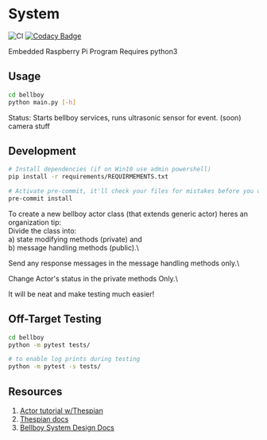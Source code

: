 # System

![CI](https://github.com/Bellboy-Capstone/System/workflows/CI/badge.svg)
[![Codacy Badge](https://app.codacy.com/project/badge/Grade/4150c01ff4e54051a6d930103ea02747)](https://www.codacy.com/gh/Bellboy-Capstone/System/dashboard?utm_source=github.com&amp;utm_medium=referral&amp;utm_content=Bellboy-Capstone/System&amp;utm_campaign=Badge_Grade)

Embedded Raspberry Pi Program
Requires python3

## Usage
```sh
cd bellboy
python main.py [-h]
```
Status:
Starts bellboy services,
runs ultrasonic sensor for event.
(soon) camera stuff 

## Development

```sh
# Install dependencies (if on Win10 use admin powershell)
pip install -r requirements/REQUIRMEMENTS.txt

# Activate pre-commit, it'll check your files for mistakes before you commit
pre-commit install
```

To create a new bellboy actor class (that extends generic actor) heres an organization tip:\
Divide the class into:\
    a) state modifying methods (private) and\
    b) message handling methods (public).\
    
Send any response messages in the message handling methods only.\

Change Actor's status in the private methods Only.\

It will be neat and make testing much easier!

## Off-Target Testing

```sh
cd bellboy
python -m pytest tests/

# to enable log prints during testing
python -m pytest -s tests/
```

## Resources

1. [Actor tutorial w/Thespian](https://bytes.yingw787.com/posts/2019/02/02/concurrency_with_python_actor_models/)
2. [Thespian docs](https://thespianpy.com/doc/using.pdf)
3. [Bellboy System Design Docs](https://docs.google.com/document/d/1evlRdKOI3afeYZ6nM9aUaCTM6Om1ZHrmEGwIfv0Pv6I/edit?usp=sharing)
